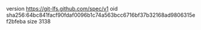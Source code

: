 version https://git-lfs.github.com/spec/v1
oid sha256:64bc841facf90fdaf0096b1c74a563bcc6716bf37b32168ad9806315ef2bfeba
size 3138

